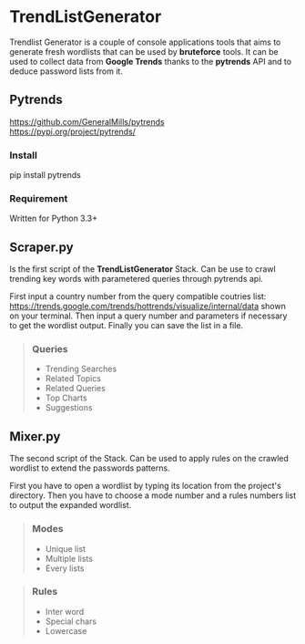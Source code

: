 # TrendListGenerator

Trendlist Generator is a couple of console applications tools that aims to generate fresh wordlists that can be used by **bruteforce** tools. It can be used to collect data from **Google Trends** thanks to the **pytrends** API and to deduce password lists from it.

## Pytrends
https://github.com/GeneralMills/pytrends  
https://pypi.org/project/pytrends/

### Install

pip install pytrends

### Requirement

Written for Python 3.3+

## Scraper.py

Is the first script of the **TrendListGenerator** Stack. Can be use to crawl trending key words with parametered queries through pytrends api. 

First input a country number from the query compatible coutries list: https://trends.google.com/trends/hottrends/visualize/internal/data shown on your terminal. Then input a query number and parameters if necessary to get the wordlist output. Finally you can save the list in a file.

> ### Queries
>
> - Trending Searches
> - Related Topics
> - Related Queries
> - Top Charts
> - Suggestions

## Mixer.py

The second script of the Stack. Can be used to apply rules on the crawled wordlist to extend the passwords patterns.

First you have to open a wordlist by typing its location from the project's directory. Then you have to choose a mode number and a rules numbers list to output the expanded wordlist.

> ### Modes
>
> - Unique list
> - Multiple lists
> - Every lists

> ### Rules
>
> - Inter word
> - Special chars
> - Lowercase
